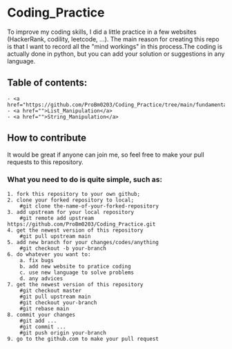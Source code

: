 <h1>Coding_Practice</h1>
To improve my coding skills, I did a little practice in a few websites (HackerRank, codility, leetcode, ...). The main reason for creating this repo is that I want to record all the "mind workings" in this process.The coding is actually done in python, but you can add your solution or suggestions in any language.

<h2>Table of contents:</h2>

    - <a href="https://github.com/ProBm0203/Coding_Practice/tree/main/fundamentals">Fundamentals</a>
    - <a href="">List_Manipulation</a>
    - <a href="">String_Manipulation</a>


<h2>How to contribute</h2>  
It would be great if anyone can join me, so feel free to make your pull requests to this repository.
<h3>What you need to do is quite simple, such as:</h3>  

    1. fork this repository to your own github;
    2. clone your forked repository to local;
        #git clone the-name-of-your-forked-repository
    3. add upstream for your local repository
    	#git remote add upstream https://github.com/ProBm0203/Coding_Practice.git
    4. get the newest version of this repository
    	#git pull upstream main
    5. add new branch for your changes/codes/anything
    	#git checkout -b your-branch
    6. do whatever you want to:
    	a. fix bugs
    	b. add new website to pratice coding
    	c. use new language to solve problems
    	d. any advices 
    7. get the newest version of this repository
    	#git checkout master
    	#git pull upstream main
    	#git checkout your-branch
    	#git rebase main
    8. commit your changes
    	#git add ...
    	#git commit ...
    	#git push origin your-branch
    9. go to the github.com to make your pull request
